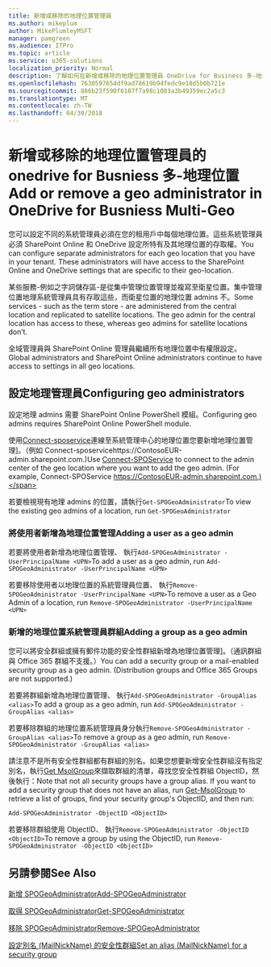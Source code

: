 ```yaml
---
title: 新增或移除的地理位置管理員
ms.author: mikeplum
author: MikePlumleyMSFT
manager: pamgreen
ms.audience: ITPro
ms.topic: article
ms.service: o365-solutions
localization_priority: Normal
description: 了解如何在新增或移除的地理位置管理員 OneDrive for Business 多-地理位置。
ms.openlocfilehash: 7630597654df9ad78619b94fedc9e18d5b0b721e
ms.sourcegitcommit: 886b23f590f6187f7a98c1083a3b49359ec2a5c3
ms.translationtype: MT
ms.contentlocale: zh-TW
ms.lasthandoff: 04/30/2018
---
```

# <a name="add-or-remove-a-geo-administrator-in-onedrive-for-busniess-multi-geo"></a><span data-ttu-id="ea9b7-103">新增或移除的地理位置管理員的 onedrive for Busniess 多-地理位置</span><span class="sxs-lookup"><span data-stu-id="ea9b7-103">Add or remove a geo administrator in OneDrive for Busniess Multi-Geo</span></span>

<span data-ttu-id="ea9b7-p101">您可以設定不同的系統管理員必須在您的租用戶中每個地理位置。這些系統管理員必須 SharePoint Online 和 OneDrive 設定所特有及其地理位置的存取權。</span><span class="sxs-lookup"><span data-stu-id="ea9b7-p101">You can configure separate administrators for each geo location that you have in your tenant. These administrators will have access to the SharePoint Online and OneDrive settings that are specific to their geo-location.</span></span>

<span data-ttu-id="ea9b7-p102">某些服務-例如之字詞儲存區-是從集中管理位置管理並複寫至衛星位置。集中管理位置地理系統管理員具有存取這些，而衛星位置的地理位置 admins 不。</span><span class="sxs-lookup"><span data-stu-id="ea9b7-p102">Some services - such as the term store - are administered from the central location and replicated to satellite locations. The geo admin for the central location has access to these, whereas geo admins for satellite locations don’t.</span></span>

<span data-ttu-id="ea9b7-108">全域管理員與 SharePoint Online 管理員繼續所有地理位置中有權限設定。</span><span class="sxs-lookup"><span data-stu-id="ea9b7-108">Global administrators and SharePoint Online administrators continue to have access to settings in all geo locations.</span></span>

## <a name="configuring-geo-administrators"></a><span data-ttu-id="ea9b7-109">設定地理管理員</span><span class="sxs-lookup"><span data-stu-id="ea9b7-109">Configuring geo administrators</span></span>

<span data-ttu-id="ea9b7-110">設定地理 admins 需要 SharePoint Online PowerShell 模組。</span><span class="sxs-lookup"><span data-stu-id="ea9b7-110">Configuring geo admins requires SharePoint Online PowerShell module.</span></span>

<span data-ttu-id="ea9b7-111">使用[Connect-sposervice](https://docs.microsoft.com/powershell/module/sharepoint-online/Connect-SPOService)連線至系統管理中心的地理位置您要新增地理位置管理]。（例如 Connect-sposervicehttps://ContosoEUR-admin.sharepoint.com.)</span><span class="sxs-lookup"><span data-stu-id="ea9b7-111">Use [Connect-SPOService](https://docs.microsoft.com/powershell/module/sharepoint-online/Connect-SPOService) to connect to the admin center of the geo location where you want to add the geo admin. (For example, Connect-SPOService  https://ContosoEUR-admin.sharepoint.com.)</span></span>

<span data-ttu-id="ea9b7-112">若要檢視現有地理 admins 的位置，請執行`Get-SPOGeoAdministrator`</span><span class="sxs-lookup"><span data-stu-id="ea9b7-112">To view the existing geo admins of a location, run `Get-SPOGeoAdministrator`</span></span>

### <a name="adding-a-user-as-a-geo-admin"></a><span data-ttu-id="ea9b7-113">將使用者新增為地理位置管理</span><span class="sxs-lookup"><span data-stu-id="ea9b7-113">Adding a user as a geo admin</span></span>

<span data-ttu-id="ea9b7-114">若要將使用者新增為地理位置管理、 執行`Add-SPOGeoAdministrator -UserPrincipalName <UPN>`</span><span class="sxs-lookup"><span data-stu-id="ea9b7-114">To add a user as a geo admin, run `Add-SPOGeoAdministrator -UserPrincipalName <UPN>`</span></span>

<span data-ttu-id="ea9b7-115">若要移除使用者以地理位置的系統管理員位置、 執行`Remove-SPOGeoAdministrator -UserPrincipalName <UPN>`</span><span class="sxs-lookup"><span data-stu-id="ea9b7-115">To remove a user as a Geo Admin of a location, run  `Remove-SPOGeoAdministrator -UserPrincipalName <UPN>`</span></span>

### <a name="adding-a-group-as-a-geo-admin"></a><span data-ttu-id="ea9b7-116">新增的地理位置系統管理員群組</span><span class="sxs-lookup"><span data-stu-id="ea9b7-116">Adding a group as a geo admin</span></span>

<span data-ttu-id="ea9b7-117">您可以將安全群組或擁有郵件功能的安全性群組新增為地理位置管理]。（通訊群組與 Office 365 群組不支援。）</span><span class="sxs-lookup"><span data-stu-id="ea9b7-117">You can add a security group or a mail-enabled security group as a geo admin. (Distribution groups and Office 365 Groups are not supported.)</span></span>

<span data-ttu-id="ea9b7-118">若要將群組新增為地理位置管理、 執行`Add-SPOGeoAdministrator -GroupAlias <alias>`</span><span class="sxs-lookup"><span data-stu-id="ea9b7-118">To add a group as a geo admin, run `Add-SPOGeoAdministrator -GroupAlias <alias>`</span></span>

<span data-ttu-id="ea9b7-119">若要移除群組的地理位置系統管理員身分執行`Remove-SPOGeoAdministrator -GroupAlias <alias>`</span><span class="sxs-lookup"><span data-stu-id="ea9b7-119">To remove a group as a geo admin, run `Remove-SPOGeoAdministrator -GroupAlias <alias>`</span></span>

<span data-ttu-id="ea9b7-p103">請注意不是所有安全性群組都有群組的別名。如果您想要新增安全性群組沒有指定別名，執行[Get MsolGroup](https://docs.microsoft.com/en-us/powershell/module/msonline/get-msolgroup)來擷取群組的清單，尋找您安全性群組 ObjectID，然後執行：</span><span class="sxs-lookup"><span data-stu-id="ea9b7-p103">Note that not all security groups have a group alias. If you want to add a security group that does not have an alias, run [Get-MsolGroup](https://docs.microsoft.com/en-us/powershell/module/msonline/get-msolgroup) to retrieve a list of groups, find your security group's ObjectID, and then run:</span></span>

`Add-SPOGeoAdministrator -ObjectID <ObjectID>`

<span data-ttu-id="ea9b7-122">若要移除群組使用 ObjectID、 執行`Remove-SPOGeoAdministrator -ObjectID <ObjectID>`</span><span class="sxs-lookup"><span data-stu-id="ea9b7-122">To remove a group by using the ObjectID, run `Remove-SPOGeoAdministrator -ObjectID <ObjectID>`</span></span>

## <a name="see-also"></a><span data-ttu-id="ea9b7-123">另請參閱</span><span class="sxs-lookup"><span data-stu-id="ea9b7-123">See Also</span></span>

[<span data-ttu-id="ea9b7-124">新增 SPOGeoAdministrator</span><span class="sxs-lookup"><span data-stu-id="ea9b7-124">Add-SPOGeoAdministrator</span></span>](https://docs.microsoft.com/powershell/module/sharepoint-online/add-spogeoadministrator)

[<span data-ttu-id="ea9b7-125">取得 SPOGeoAdministrator</span><span class="sxs-lookup"><span data-stu-id="ea9b7-125">Get-SPOGeoAdministrator</span></span>](https://docs.microsoft.com/powershell/module/sharepoint-online/get-spogeoadministrator)

[<span data-ttu-id="ea9b7-126">移除 SPOGeoAdministrator</span><span class="sxs-lookup"><span data-stu-id="ea9b7-126">Remove-SPOGeoAdministrator</span></span>](https://docs.microsoft.com/powershell/module/sharepoint-online/remove-spogeoadministrator)

[<span data-ttu-id="ea9b7-127">設定別名 (MailNickName) 的安全性群組</span><span class="sxs-lookup"><span data-stu-id="ea9b7-127">Set an alias (MailNickName) for a security group</span></span>](https://docs.microsoft.com/en-us/powershell/module/azuread/set-azureadgroup)
